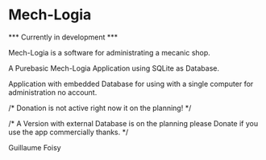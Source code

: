 # Mech-Logia

*** Currently in development ***

Mech-Logia is a software for administrating a mecanic shop.

A Purebasic Mech-Logia Application using SQLite as Database.

Application with embedded Database for using with a single computer for administration no account.

/* Donation is not active right now it on the planning! */

/* A Version with external Database is on the planning please Donate if you use the app commercially thanks. */

Guillaume Foisy
